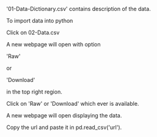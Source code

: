 '01-Data-Dictionary.csv' contains description of the data.

To import data into python

Click on 02-Data.csv

A new webpage will open with option

'Raw'

or

'Download'

in the top right region.

Click on 'Raw' or 'Download' which ever is available.

A new webpage will open displaying the data.

Copy the url and paste it in pd.read_csv('url').
